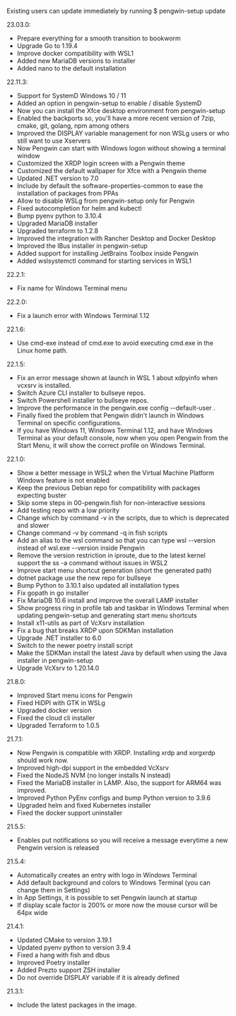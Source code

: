 Existing users can update immediately by running $ pengwin-setup update

23.03.0:
* Prepare everything for a smooth transition to bookworm
* Upgrade Go to 1.19.4
* Improve docker compatibility with WSL1
* Added new MariaDB versions to installer
* Added nano to the default installation

22.11.3:
* Support for SystemD Windows 10 / 11
* Added an option in pengwin-setup to enable / disable SystemD
* Now you can install the Xfce desktop environment from pengwin-setup
* Enabled the backports so, you'll have a more recent version of 7zip, cmake, git, golang, npm among others
* Improved the DISPLAY variable management for non WSLg users or who still want to use Xservers
* Now Pengwin can start with Windows logon without showing a terminal window
* Customized the XRDP login screen with a Pengwin theme
* Customized the default wallpaper for Xfce with a Pengwin theme
* Updated .NET version to 7.0
* Include by default the software-properties-common to ease the installation of packages from PPAs
* Allow to disable WSLg from pengwin-setup only for Pengwin
* Fixed autocompletion for helm and kubectl
* Bump pyenv python to 3.10.4
* Upgraded MariaDB installer
* Upgraded terraform to 1.2.8
* Improved the integration with Rancher Desktop and Docker Desktop
* Improved the IBus installer in pengwin-setup
* Added support for installing JetBrains Toolbox inside Pengwin
* Added wslsystemctl command for starting services in WSL1

22.2.1:
* Fix name for Windows Terminal menu

22.2.0:
* Fix a launch error with Windows Terminal 1.12

22.1.6:
* Use cmd-exe instead of cmd.exe to avoid executing cmd.exe in the Linux home path.

22.1.5:
* Fix an error message shown at launch in WSL 1 about xdpyinfo when vcxsrv is installed.
* Switch Azure CLI installer to bullseye repos.
* Switch Powershell installer to bullseye repos.
* Improve the performance in the pengwin.exe config --default-user <username>.
* Finally fixed the problem that Pengwin didn't launch in Windows Terminal on specific configurations.
* If you have Windows 11, Windows Terminal 1.12, and have Windows Terminal as your default console, now when you open Pengwin from the Start Menu, it will show the correct profile on Windows Terminal.

22.1.0:
* Show a better message in WSL2 when the Virtual Machine Platform Windows feature is not enabled
* Keep the previous Debian repo for compatibility with packages expecting buster
* Skip some steps in 00-pengwin.fish for non-interactive sessions
* Add testing repo with a low priority
* Change which by command -v in the scripts, due to which is deprecated and slower
* Change command -v by command -q in fish scripts
* Add an alias to the wsl command so that you can type wsl --version instead of wsl.exe --version inside Pengwin
* Remove the version restriction in iproute, due to the latest kernel support the ss -a command without issues in WSL2
* Improve start menu shortcut generation (short the generated path)
* dotnet package use the new repo for bullseye
* Bump Python to 3.10.1 also updated all installation types
* Fix gopath in go installer
* Fix MariaDB 10.6 install and improve the overall LAMP installer
* Show progress ring in profile tab and taskbar in Windows Terminal when updating pengwin-setup and generating start menu shortcuts
* Install x11-utils as part of VcXsrv installation
* Fix a bug that breaks XRDP upon SDKMan installation
* Upgrade .NET installer to 6.0
* Switch to the newer poetry install script
* Make the SDKMan install the latest Java by default when using the Java installer in pengwin-setup
* Upgrade VcXsrv to 1.20.14.0

21.8.0:
* Improved Start menu icons for Pengwin
* Fixed HiDPI with GTK in WSLg
* Upgraded docker version
* Fixed the cloud cli installer
* Upgraded Terraform to 1.0.5

21.7.1:
* Now Pengwin is compatible with XRDP. Installing xrdp and xorgxrdp should work now.
* Improved high-dpi support in the embedded VcXsrv
* Fixed the NodeJS NVM (no longer installs N instead)
* Fixed the MariaDB installer in LAMP. Also, the support for ARM64 was improved.
* Improved Python PyEnv configs and bump Python version to 3.9.6
* Upgraded helm and fixed Kubernetes installer
* Fixed the docker support uninstaller

21.5.5:
* Enables put notifications so you will receive a message everytime a new Pengwin version is released

21.5.4:
* Automatically creates an entry with logo in Windows Terminal
* Add default background and colors to Windows Terminal (you can change them in Settings)
* In App Settings, it is possible to set Pengwin launch at startup
* If display scale factor is 200% or more now the mouse cursor will be 64px wide

21.4.1:
* Updated CMake to version 3.19.1
* Updated pyenv python to version 3.9.4
* Fixed a hang with fish and dbus
* Improved Poetry installer
* Added Prezto support ZSH installer
* Do not override DISPLAY variable if it is already defined

21.3.1:
* Include the latest packages in the image.
